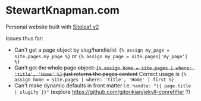 # StewartKnapman.com

Personal website built with [Siteleaf v2](http://www.siteleaf.com)

Issues thus far:
- Can't get a page object by slug/handle/id: `{% assign my_page = site.pages.my_page %}` or `{% assign my_page = site.pages['my_page'] %}`
- ~~Can't get the whole page object: `{% assign home = site.pages | where: 'title', 'Home' %}` just returns the pages content~~ Correct usage is `{% assign home = site.pages | where: 'title', 'Home' | first %}`
- Can't make dynamic defaults in front matter i.e. `handle: "{{ page.title | slugify }}"` (explore https://github.com/gjtorikian/jekyll-conrefifier ?)